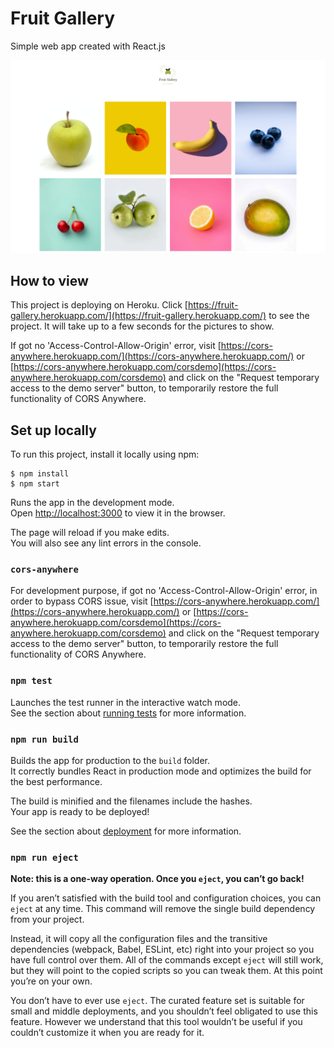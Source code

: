 # Fruit Gallery

Simple web app created with React.js

![Landing_page_screenshot](landing_page_screenshot.png)

## How to view

This project is deploying on Heroku. Click [https://fruit-gallery.herokuapp.com/](https://fruit-gallery.herokuapp.com/) to see the project. It will take up to a few seconds for the pictures to show.

If got no 'Access-Control-Allow-Origin' error, visit [https://cors-anywhere.herokuapp.com/](https://cors-anywhere.herokuapp.com/) or [https://cors-anywhere.herokuapp.com/corsdemo](https://cors-anywhere.herokuapp.com/corsdemo) and click on the "Request temporary access to the demo server" button, to temporarily restore the full functionality of CORS Anywhere.

## Set up locally 

To run this project, install it locally using npm: 

```
$ npm install
$ npm start
```

Runs the app in the development mode.\
Open [http://localhost:3000](http://localhost:3000) to view it in the browser.

The page will reload if you make edits.\
You will also see any lint errors in the console.

### `cors-anywhere`

For development purpose, if got no 'Access-Control-Allow-Origin' error, in order to bypass CORS issue, visit [https://cors-anywhere.herokuapp.com/](https://cors-anywhere.herokuapp.com/) or [https://cors-anywhere.herokuapp.com/corsdemo](https://cors-anywhere.herokuapp.com/corsdemo) and click on the "Request temporary access to the demo server" button, to temporarily restore the full functionality of CORS Anywhere.

### `npm test`

Launches the test runner in the interactive watch mode.\
See the section about [running tests](https://facebook.github.io/create-react-app/docs/running-tests) for more information.

### `npm run build`

Builds the app for production to the `build` folder.\
It correctly bundles React in production mode and optimizes the build for the best performance.

The build is minified and the filenames include the hashes.\
Your app is ready to be deployed!

See the section about [deployment](https://facebook.github.io/create-react-app/docs/deployment) for more information.

### `npm run eject`

**Note: this is a one-way operation. Once you `eject`, you can’t go back!**

If you aren’t satisfied with the build tool and configuration choices, you can `eject` at any time. This command will remove the single build dependency from your project.

Instead, it will copy all the configuration files and the transitive dependencies (webpack, Babel, ESLint, etc) right into your project so you have full control over them. All of the commands except `eject` will still work, but they will point to the copied scripts so you can tweak them. At this point you’re on your own.

You don’t have to ever use `eject`. The curated feature set is suitable for small and middle deployments, and you shouldn’t feel obligated to use this feature. However we understand that this tool wouldn’t be useful if you couldn’t customize it when you are ready for it.
